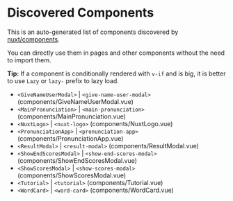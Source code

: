 # Discovered Components

This is an auto-generated list of components discovered by [nuxt/components](https://github.com/nuxt/components).

You can directly use them in pages and other components without the need to import them.

**Tip:** If a component is conditionally rendered with `v-if` and is big, it is better to use `Lazy` or `lazy-` prefix to lazy load.

- `<GiveNameUserModal>` | `<give-name-user-modal>` (components/GiveNameUserModal.vue)
- `<MainPronunciation>` | `<main-pronunciation>` (components/MainPronunciation.vue)
- `<NuxtLogo>` | `<nuxt-logo>` (components/NuxtLogo.vue)
- `<PronunciationApp>` | `<pronunciation-app>` (components/PronunciationApp.vue)
- `<ResultModal>` | `<result-modal>` (components/ResultModal.vue)
- `<ShowEndScoresModal>` | `<show-end-scores-modal>` (components/ShowEndScoresModal.vue)
- `<ShowScoresModal>` | `<show-scores-modal>` (components/ShowScoresModal.vue)
- `<Tutorial>` | `<tutorial>` (components/Tutorial.vue)
- `<WordCard>` | `<word-card>` (components/WordCard.vue)
